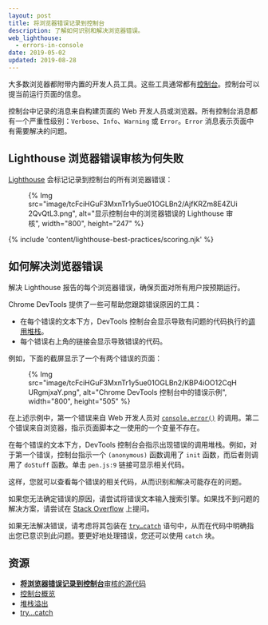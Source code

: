 ```yaml
---
layout: post
title: 将浏览器错误记录到控制台
description: 了解如何识别和解决浏览器错误。
web_lighthouse:
  - errors-in-console
date: 2019-05-02
updated: 2019-08-28
---
```


大多数浏览器都附带内置的开发人员工具。这些工具通常都有[控制台](https://developer.chrome.com/docs/devtools/console/)。控制台可以提当前运行页面的信息。

控制台中记录的消息来自构建页面的 Web 开发人员或浏览器。所有控制台消息都有一个严重性级别：`Verbose`、`Info`、`Warning` 或 `Error`。`Error` 消息表示页面中有需要解决的问题。

## Lighthouse 浏览器错误审核为何失败

[Lighthouse](https://developer.chrome.com/docs/lighthouse/overview/) 会标记记录到控制台的所有浏览器错误：

<figure>{% Img src="image/tcFciHGuF3MxnTr1y5ue01OGLBn2/AjfKRZm8E4ZUi2QvQtL3.png", alt="显示控制台中的浏览器错误的 Lighthouse 审核", width="800", height="247" %}</figure>

{% include 'content/lighthouse-best-practices/scoring.njk' %}

## 如何解决浏览器错误

解决 Lighthouse 报告的每个浏览器错误，确保页面对所有用户按预期运行。

Chrome DevTools 提供了一些可帮助您跟踪错误原因的工具：

- 在每个错误的文本下方，DevTools 控制台会显示导致有问题的代码执行的[调用堆栈](https://developer.mozilla.org/docs/Glossary/Call_stack)。
- 每个错误右上角的链接会显示导致错误的代码。

例如，下面的截屏显示了一个有两个错误的页面：

<figure>{% Img src="image/tcFciHGuF3MxnTr1y5ue01OGLBn2/KBP4iOO12CqHURgmjxaY.png", alt="Chrome DevTools 控制台中的错误示例", width="800", height="505" %}</figure>

在上述示例中，第一个错误来自 Web 开发人员对 [`console.error()`](https://developer.chrome.com/docs/devtools/console/api/#error) 的调用。第二个错误来自浏览器，指示页面脚本之一使用的一个变量不存在。

在每个错误的文本下方，DevTools 控制台会指示出现错误的调用堆栈。例如，对于第一个错误，控制台指示一个 `(anonymous)` 函数调用了 `init` 函数，而后者则调用了 `doStuff` 函数。单击 `pen.js:9` 链接可显示相关代码。

这样，您就可以查看每个错误的相关代码，从而识别和解决可能存在的问题。

如果您无法确定错误的原因，请尝试将错误文本输入搜索引擎。如果找不到问题的解决方案，请尝试在 [Stack Overflow](https://stackoverflow.com) 上提问。

如果无法解决错误，请考虑将其包装在 [`try…catch`](https://developer.mozilla.org/docs/Web/JavaScript/Reference/Statements/try...catch) 语句中，从而在代码中明确指出您已意识到此问题。要更好地处理错误，您还可以使用 `catch` 块。

## 资源

- [**将浏览器错误记录到控制台**审核的源代码](https://github.com/GoogleChrome/lighthouse/blob/master/core/audits/errors-in-console.js)
- [控制台概览](https://developer.chrome.com/docs/devtools/console/)
- [堆栈溢出](https://stackoverflow.com/)
- [try…catch](https://developer.mozilla.org/docs/Web/JavaScript/Reference/Statements/try...catch)
